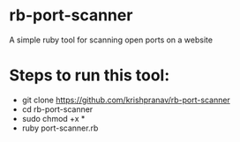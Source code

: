 # rb-port-scanner
A simple ruby tool for scanning open ports on a website

# Steps to run this tool:
- git clone https://github.com/krishpranav/rb-port-scanner
- cd rb-port-scanner
- sudo chmod +x *
- ruby port-scanner.rb